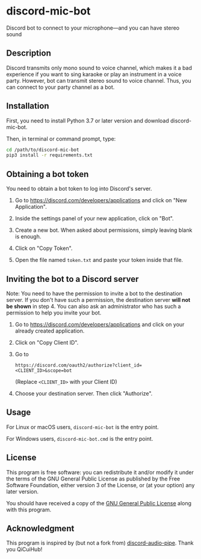 # discord-mic-bot

Discord bot to connect to your microphone―and you can have stereo sound

## Description

Discord transmits only mono sound to voice channel, which makes it a bad
experience if you want to sing karaoke or play an instrument in a voice party.
However, bot can transmit stereo sound to voice channel. Thus, you can connect
to your party channel as a bot.

## Installation

First, you need to install Python 3.7 or later version and download
discord-mic-bot.

Then, in terminal or command prompt, type:
```sh
cd /path/to/discord-mic-bot
pip3 install -r requirements.txt
```

## Obtaining a bot token

You need to obtain a bot token to log into Discord's server.

1. Go to <https://discord.com/developers/applications> and click on "New
   Application".

2. Inside the settings panel of your new application, click on "Bot".

3. Create a new bot. When asked about permissions, simply leaving blank is
   enough.

4. Click on "Copy Token".

5. Open the file named `token.txt` and paste your token inside that file.

## Inviting the bot to a Discord server

Note: You need to have the permission to invite a bot to the destination server.
If you don't have such a permission, the destination server **will not be
shown** in step 4. You can also ask an administrator who has such a permission
to help you invite your bot.

1. Go to <https://discord.com/developers/applications> and click on your already
   created application.

2. Click on "Copy Client ID".

3. Go to
   ```
   https://discord.com/oauth2/authorize?client_id=<CLIENT_ID>&scope=bot
   ```
   (Replace `<CLIENT_ID>` with your Client ID)

4. Choose your destination server. Then click "Authorize".


## Usage

For Linux or macOS users, `discord-mic-bot` is the entry point.

For Windows users, `discord-mic-bot.cmd` is the entry point.

## License

This program is free software: you can redistribute it and/or modify it under
the terms of the GNU General Public License as published by the Free Software
Foundation, either version 3 of the License, or (at your option) any later
version.

You should have received a copy of the [GNU General Public License](LICENSE)
along with this program.

## Acknowledgment

This program is inspired by (but not a fork from)
[discord-audio-pipe](https://github.com/QiCuiHub/discord-audio-pipe).
Thank you QiCuiHub!
